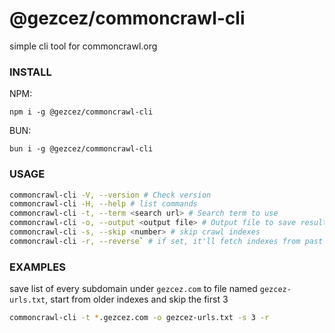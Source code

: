 # @gezcez/commoncrawl-cli

simple cli tool for commoncrawl.org

### INSTALL
NPM:
```console
npm i -g @gezcez/commoncrawl-cli
```
BUN:
```console
bun i -g @gezcez/commoncrawl-cli
```
### USAGE

```bash
commoncrawl-cli -V, --version # Check version
commoncrawl-cli -H, --help # list commands
commoncrawl-cli -t, --term <search url> # Search term to use
commoncrawl-cli -o, --output <output file> # Output file to save results
commoncrawl-cli -s, --skip <number> # skip crawl indexes
commoncrawl-cli -r, --reverse` # if set, it'll fetch indexes from past to present
```
### EXAMPLES
save list of every subdomain under `gezcez.com` to file named `gezcez-urls.txt`, start from older indexes and skip the first 3
```bash
commoncrawl-cli -t *.gezcez.com -o gezcez-urls.txt -s 3 -r
```